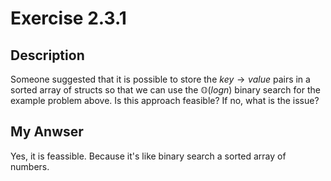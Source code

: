 # Exercise 2.3.1

## Description

Someone suggested that it is possible to store the $key \rightarrow value$ pairs in a sorted array of structs so that we can use the $\mathbb{O}(logn)$ binary search for the example problem above. Is this approach feasible? If no, what is the issue?

## My Anwser

Yes, it is feassible. Because it's like binary search a sorted array of numbers.
